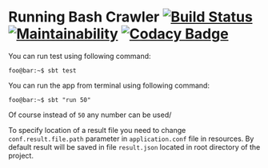 # Running Bash Crawler [![Build Status](https://travis-ci.com/Hotrook/bash-org-crawler.svg?branch=master)](https://travis-ci.com/Hotrook/bash-org-crawler) [![Maintainability](https://api.codeclimate.com/v1/badges/7020ffe05aa620e55e53/maintainability)](https://codeclimate.com/github/Hotrook/bash-org-crawler/maintainability) [![Codacy Badge](https://api.codacy.com/project/badge/Grade/1eaad7c275fb43b1b5a2f970bda27d58)](https://www.codacy.com/app/Hotrook/bash-org-crawler?utm_source=github.com&amp;utm_medium=referral&amp;utm_content=Hotrook/bash-org-crawler&amp;utm_campaign=Badge_Grade)

You can run test using following command:
```console
foo@bar:~$ sbt test
``` 

You can run the app from terminal using following command:
```console
foo@bar:~$ sbt "run 50"
``` 

Of course instead of `50` any number can be used/ 

To specify location of a result file you need to change `conf.result.file.path` parameter in `application.conf` file in resources.
By default result will be saved in file `result.json` located in root directory of the project. 

